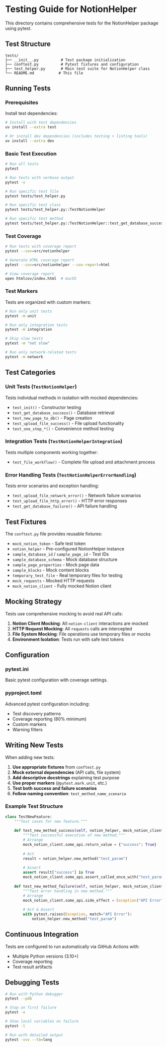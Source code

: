 # Testing Guide for NotionHelper

This directory contains comprehensive tests for the NotionHelper package using pytest.

## Test Structure

```
tests/
├── __init__.py          # Test package initialization
├── conftest.py          # Pytest fixtures and configuration
├── test_helper.py       # Main test suite for NotionHelper class
└── README.md           # This file
```

## Running Tests

### Prerequisites

Install test dependencies:

```bash
# Install with test dependencies
uv install --extra test

# Or install dev dependencies (includes testing + linting tools)
uv install --extra dev
```

### Basic Test Execution

```bash
# Run all tests
pytest

# Run tests with verbose output
pytest -v

# Run specific test file
pytest tests/test_helper.py

# Run specific test class
pytest tests/test_helper.py::TestNotionHelper

# Run specific test method
pytest tests/test_helper.py::TestNotionHelper::test_get_database_success
```

### Test Coverage

```bash
# Run tests with coverage report
pytest --cov=src/notionhelper

# Generate HTML coverage report
pytest --cov=src/notionhelper --cov-report=html

# View coverage report
open htmlcov/index.html  # macOS
```

### Test Markers

Tests are organized with custom markers:

```bash
# Run only unit tests
pytest -m unit

# Run only integration tests  
pytest -m integration

# Skip slow tests
pytest -m "not slow"

# Run only network-related tests
pytest -m network
```

## Test Categories

### Unit Tests (`TestNotionHelper`)
Tests individual methods in isolation with mocked dependencies:
- `test_init()` - Constructor testing
- `test_get_database_success()` - Database retrieval
- `test_new_page_to_db()` - Page creation  
- `test_upload_file_success()` - File upload functionality
- `test_one_step_*()` - Convenience method testing

### Integration Tests (`TestNotionHelperIntegration`) 
Tests multiple components working together:
- `test_file_workflow()` - Complete file upload and attachment process

### Error Handling Tests (`TestNotionHelperErrorHandling`)
Tests error scenarios and exception handling:
- `test_upload_file_network_error()` - Network failure scenarios
- `test_upload_file_http_error()` - HTTP error responses
- `test_get_database_failure()` - API failure handling

## Test Fixtures

The `conftest.py` file provides reusable fixtures:

- `mock_notion_token` - Safe test token
- `notion_helper` - Pre-configured NotionHelper instance
- `sample_database_id` / `sample_page_id` - Test IDs
- `sample_database_schema` - Mock database structure
- `sample_page_properties` - Mock page data
- `sample_blocks` - Mock content blocks
- `temporary_test_file` - Real temporary files for testing
- `mock_requests` - Mocked HTTP requests
- `mock_notion_client` - Fully mocked Notion client

## Mocking Strategy

Tests use comprehensive mocking to avoid real API calls:

1. **Notion Client Mocking**: All `notion-client` interactions are mocked
2. **HTTP Request Mocking**: All `requests` calls are intercepted  
3. **File System Mocking**: File operations use temporary files or mocks
4. **Environment Isolation**: Tests run with safe test tokens

## Configuration

### pytest.ini
Basic pytest configuration with coverage settings.

### pyproject.toml 
Advanced pytest configuration including:
- Test discovery patterns
- Coverage reporting (80% minimum)
- Custom markers
- Warning filters

## Writing New Tests

When adding new tests:

1. **Use appropriate fixtures** from `conftest.py`
2. **Mock external dependencies** (API calls, file system)
3. **Add descriptive docstrings** explaining test purpose
4. **Use proper markers** (`@pytest.mark.unit`, etc.)
5. **Test both success and failure scenarios**
6. **Follow naming convention**: `test_method_name_scenario`

### Example Test Structure

```python
class TestNewFeature:
    """Test cases for new feature."""
    
    def test_new_method_success(self, notion_helper, mock_notion_client):
        """Test successful execution of new method."""
        # Arrange
        mock_notion_client.some_api.return_value = {"success": True}
        
        # Act
        result = notion_helper.new_method("test_param")
        
        # Assert
        assert result["success"] is True
        mock_notion_client.some_api.assert_called_once_with("test_param")
        
    def test_new_method_failure(self, notion_helper, mock_notion_client):
        """Test error handling in new method."""
        # Arrange
        mock_notion_client.some_api.side_effect = Exception("API Error")
        
        # Act & Assert
        with pytest.raises(Exception, match="API Error"):
            notion_helper.new_method("test_param")
```

## Continuous Integration

Tests are configured to run automatically via GitHub Actions with:
- Multiple Python versions (3.10+)
- Coverage reporting
- Test result artifacts

## Debugging Tests

```bash
# Run with Python debugger
pytest --pdb

# Stop on first failure
pytest -x

# Show local variables on failure
pytest -l

# Run with detailed output
pytest -vvv --tb=long
```